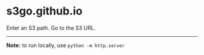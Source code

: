 # s3go.github.io
Enter an S3 path. Go to the S3 URL.

---

**Note:** to run locally, use `python -m http.server`
